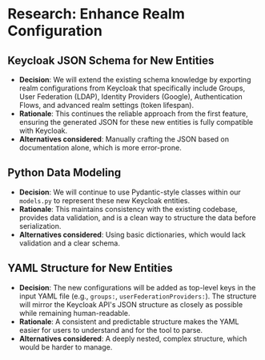 # Research: Enhance Realm Configuration

## Keycloak JSON Schema for New Entities

*   **Decision**: We will extend the existing schema knowledge by exporting realm configurations from Keycloak that specifically include Groups, User Federation (LDAP), Identity Providers (Google), Authentication Flows, and advanced realm settings (token lifespan).
*   **Rationale**: This continues the reliable approach from the first feature, ensuring the generated JSON for these new entities is fully compatible with Keycloak.
*   **Alternatives considered**: Manually crafting the JSON based on documentation alone, which is more error-prone.

## Python Data Modeling

*   **Decision**: We will continue to use Pydantic-style classes within our `models.py` to represent these new Keycloak entities.
*   **Rationale**: This maintains consistency with the existing codebase, provides data validation, and is a clean way to structure the data before serialization.
*   **Alternatives considered**: Using basic dictionaries, which would lack validation and a clear schema.

## YAML Structure for New Entities

*   **Decision**: The new configurations will be added as top-level keys in the input YAML file (e.g., `groups:`, `userFederationProviders:`). The structure will mirror the Keycloak API's JSON structure as closely as possible while remaining human-readable.
*   **Rationale**: A consistent and predictable structure makes the YAML easier for users to understand and for the tool to parse.
*   **Alternatives considered**: A deeply nested, complex structure, which would be harder to manage.
